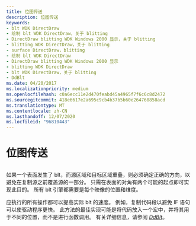 ```yaml
---
title: 位图传送
description: 位图传送
keywords:
- blt WDK DirectDraw
- 绘制 blt WDK DirectDraw，关于 blitting
- DirectDraw blitting WDK Windows 2000 显示，关于 blitting
- blitting WDK DirectDraw，关于 blitting
- surface DirectDraw，blitting
- 绘制 blt WDK DirectDraw
- DirectDraw blitting WDK Windows 2000 显示
- blitting WDK DirectDraw
- blt WDK DirectDraw，关于 blitting
- DdBlt
ms.date: 04/20/2017
ms.localizationpriority: medium
ms.openlocfilehash: c0a6ecc11e2d470feabd45a4965f7f6c6c8d2472
ms.sourcegitcommit: 418e6617e2a695c9cb4b37b5b60e264760858acd
ms.translationtype: MT
ms.contentlocale: zh-CN
ms.lasthandoff: 12/07/2020
ms.locfileid: "96810443"
---
```

# <a name="blitting"></a>位图传送


## <span id="ddk_blitting_gg"></span><span id="DDK_BLITTING_GG"></span>


如果一个表面发生了 blt，而源区域和目标区域重叠，则必须确定正确的方向，以避免在复制源之前覆盖源的一部分。 只需在表面的对角有两个可能的起点即可实现此目的。 所有 blt 引擎都需要是每个映像的位置和维度。

应执行的所有操作都可以提高实际 blt 的速度。 例如，复制代码段以避免 IF 语句可以使驱动程序更快。 此方法的最佳实现可能是将代码放入一个宏中，并将其用于不同的位置，而不是进行函数调用。 有关详细信息，请参阅 [*DdBlt*](/windows/win32/api/ddrawint/nc-ddrawint-pdd_surfcb_blt)。

 

